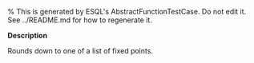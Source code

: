 % This is generated by ESQL's AbstractFunctionTestCase. Do not edit it. See ../README.md for how to regenerate it.

**Description**

Rounds down to one of a list of fixed points.

